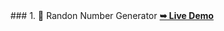 <div align="center">
### 1. 🔢 Randon Number Generator
  <a href="https://num-gen-two.vercel.app/" target = "_main"><strong>➥ Live Demo</strong></a> 
 </div>
